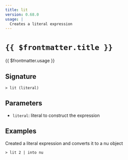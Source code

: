 ```yaml
---
title: lit
version: 0.68.0
usage: |
  Creates a literal expression
---
```


# <code>{{ $frontmatter.title }}</code>

<div style='white-space: pre-wrap;'>{{ $frontmatter.usage }}</div>

## Signature

```> lit (literal)```

## Parameters

 -  `literal`: literal to construct the expression

## Examples

Created a literal expression and converts it to a nu object
```shell
> lit 2 | into nu
```
